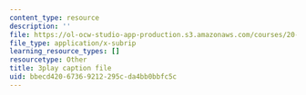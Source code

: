 ```yaml
---
content_type: resource
description: ''
file: https://ol-ocw-studio-app-production.s3.amazonaws.com/courses/20-219-becoming-the-next-bill-nye-writing-and-hosting-the-educational-show-january-iap-2015/bbecd42067369212295cda4bb0bbfc5c_aHygKFodPKg.srt
file_type: application/x-subrip
learning_resource_types: []
resourcetype: Other
title: 3play caption file
uid: bbecd420-6736-9212-295c-da4bb0bbfc5c
---
```

